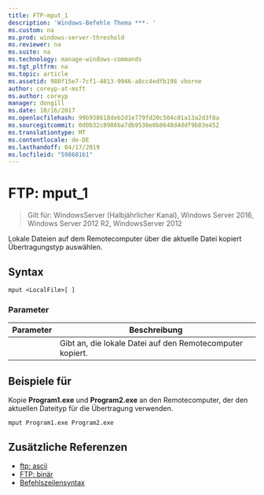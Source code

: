 ```yaml
---
title: FTP-mput_1
description: 'Windows-Befehle Thema ***- '
ms.custom: na
ms.prod: windows-server-threshold
ms.reviewer: na
ms.suite: na
ms.technology: manage-windows-commands
ms.tgt_pltfrm: na
ms.topic: article
ms.assetid: 980f15e7-7cf1-4813-9946-a8cc4edfb198 vhorne
author: coreyp-at-msft
ms.author: coreyp
manager: dongill
ms.date: 10/16/2017
ms.openlocfilehash: 99b938618deb2d1e779fd20c504c01a13a2d3f8a
ms.sourcegitcommit: 0d0b32c8986ba7db9536e0b8648d4ddf9b03e452
ms.translationtype: MT
ms.contentlocale: de-DE
ms.lasthandoff: 04/17/2019
ms.locfileid: "59868161"
---
```

# <a name="ftp-mput1"></a>FTP: mput_1

>Gilt für: WindowsServer (Halbjährlicher Kanal), Windows Server 2016, Windows Server 2012 R2, WindowsServer 2012

Lokale Dateien auf dem Remotecomputer über die aktuelle Datei kopiert Übertragungstyp auswählen.   
## <a name="syntax"></a>Syntax  
```  
mput <LocalFile>[ ]  
```  
### <a name="parameters"></a>Parameter  
|Parameter|Beschreibung|  
|-------|--------|  
|<LocalFile>|Gibt an, die lokale Datei auf den Remotecomputer kopiert.|  
## <a name="BKMK_Examples"></a>Beispiele für  
Kopie **Program1.exe** und **Program2.exe** an den Remotecomputer, der den aktuellen Dateityp für die Übertragung verwenden.  
```  
mput Program1.exe Program2.exe  
```  
## <a name="additional-references"></a>Zusätzliche Referenzen  
-   [ftp: ascii](ftp-ascii.md)  
-   [FTP: binär](ftp-binary.md)  
-   [Befehlszeilensyntax](command-line-syntax-key.md)  
